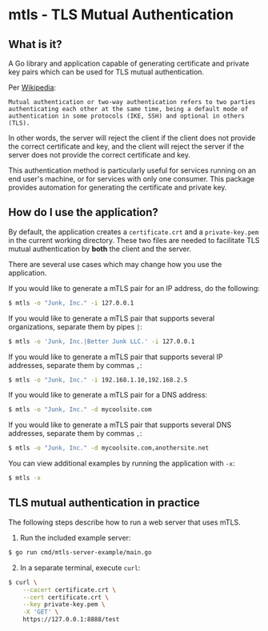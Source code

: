 # mtls - TLS Mutual Authentication

## What is it?
A Go library and application capable of generating certificate and private
key pairs which can be used for TLS mutual authentication.

Per [Wikipedia](https://en.wikipedia.org/wiki/Mutual_authentication):
```
Mutual authentication or two-way authentication refers to two parties
authenticating each other at the same time, being a default mode of
authentication in some protocols (IKE, SSH) and optional in others (TLS).
```

In other words, the server will reject the client if the client does not
provide the correct certificate and key, and the client will reject the
server if the server does not provide the correct certificate and key.

This authentication method is particularly useful for services running on an
end user's machine, or for services with only one consumer. This package
provides automation for generating the certificate and private key.

## How do I use the application?
By default, the application creates a `certificate.crt` and a
`private-key.pem` in the current working directory. These two files are
needed to facilitate TLS mutual authentication by **both** the client and
the server.

There are several use cases which may change how you use the application.

If you would like to generate a mTLS pair for an IP address, do the following:
```bash
$ mtls -o "Junk, Inc." -i 127.0.0.1
```

If you would like to generate a mTLS pair that supports several organizations,
separate them by pipes `|`:
```bash
$ mtls -o 'Junk, Inc.|Better Junk LLC.' -i 127.0.0.1
```

If you would like to generate a mTLS pair that supports several IP addresses,
separate them by commas `,`:
```bash
$ mtls -o "Junk, Inc." -i 192.168.1.10,192.168.2.5
```

If you would like to generate a mTLS pair for a DNS address:
```bash
$ mtls -o "Junk, Inc." -d mycoolsite.com
```

If you would like to generate a mTLS pair that supports several DNS addresses,
separate them by commas `,`:
```bash
$ mtls -o "Junk, Inc." -d mycoolsite.com,anothersite.net
```

You can view additional examples by running the application with `-x`:
```bash
$ mtls -x
```

## TLS mutual authentication in practice
The following steps describe how to run a web server that uses mTLS.

1. Run the included example server:
```bash
$ go run cmd/mtls-server-example/main.go
```

2. In a separate terminal, execute `curl`:
```bash
$ curl \
    --cacert certificate.crt \
    --cert certificate.crt \
    --key private-key.pem \
    -X 'GET' \
    https://127.0.0.1:8888/test
```
